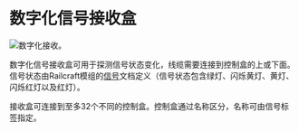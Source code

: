 # 数字化信号接收盒

![数字化接收。](block:computronics:digital_box@0)

数字化信号接收盒可用于探测信号状态变化，线缆需要连接到控制盒的上或下面。信号状态由Railcraft模组的[信号](http://railcraft.info/wiki/guide:signalling)文档定义（信号状态包含绿灯、闪烁黄灯、黄灯、闪烁红灯以及红灯）。

接收盒可连接到至多32个不同的控制盒。控制盒通过名称区分，名称可由信号标签指定。
